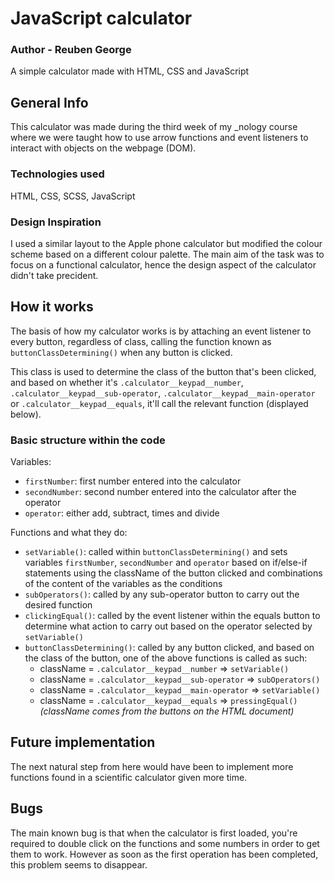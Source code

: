 # JavaScript calculator
### Author - Reuben George
A simple calculator made with HTML, CSS and JavaScript

## General Info
This calculator was made during the third week of my _nology course where we were taught how to use arrow functions and event listeners to interact with objects on the webpage (DOM).

### Technologies used
HTML, CSS, SCSS, JavaScript

### Design Inspiration
I used a similar layout to the Apple phone calculator but modified the colour scheme based on a different colour palette. The main aim of the task was to focus on a functional calculator, hence the design aspect of the calculator didn't take precident.


## How it works

The basis of how my calculator works is by attaching an event listener to every button, regardless of class, calling the function known as `buttonClassDetermining()` when any button is clicked.

This class is used to determine the class of the button that's been clicked, and based on whether it's `.calculator__keypad__number`, `.calculator__keypad__sub-operator`, `.calculator__keypad__main-operator` or `.calculator__keypad__equals`, it'll call the relevant function (displayed below).

### Basic structure within the code

Variables:
- `firstNumber`: first number entered into the calculator
- `secondNumber`: second number entered into the calculator after the operator
- `operator`: either add, subtract, times and divide


Functions and what they do:
- `setVariable()`: called within `buttonClassDetermining()` and sets variables `firstNumber`, `secondNumber` and `operator` based on if/else-if statements using the className of the button clicked and combinations of the content of the variables as the conditions
- `subOperators()`: called by any sub-operator button to carry out the desired function
- `clickingEqual()`: called by the event listener within the equals button to determine what action to carry out based on the operator selected by `setVariable()`
- `buttonClassDetermining()`: called by any button clicked, and based on the class of the button, one of the above functions is called as such:
  - className = `.calculator__keypad__number` => `setVariable()`
  - className = `.calculator__keypad__sub-operator` => `subOperators()`
  - className = `.calculator__keypad__main-operator` => `setVariable()`
  - className = `.calculator__keypad__equals` => `pressingEqual()`
  *(className comes from the buttons on the HTML document)*


## Future implementation
The next natural step from here would have been to implement more functions found in a scientific calculator given more time.

## Bugs
The main known bug is that when the calculator is first loaded, you're required to double click on the functions and some numbers in order to get them to work. However as soon as the first operation has been completed, this problem seems to disappear.


<!-- ## Here are some bugs I found & fixed
- Numbers stretched the screen: used CCS property `"overflow:hidden"` & setting a width
- Clicking two operators after a number caused them both to show up in the display: used an else if loop within `.setVariable` to reset the operator on the screen -->
